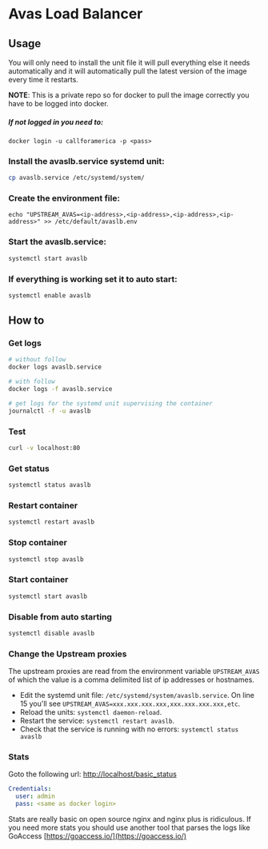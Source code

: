# Avas Load Balancer

## Usage

You will only need to install the unit file it will pull everything else it needs automatically and it will automatically pull the latest version of the image every time it restarts.


**NOTE**: This is a private repo so for docker to pull the image correctly you have to be logged into docker.

##### If not logged in you need to:
```
docker login -u callforamerica -p <pass>
```


### Install the avaslb.service systemd unit:
```bash
cp avaslb.service /etc/systemd/system/
```

### Create the environment file:
```
echo "UPSTREAM_AVAS=<ip-address>,<ip-address>,<ip-address>,<ip-address>" >> /etc/default/avaslb.env
```

### Start the avaslb.service:
```bash
systemctl start avaslb
```

### If everything is working set it to auto start:
```bash
systemctl enable avaslb
```

## How to

### Get logs
```bash
# without follow
docker logs avaslb.service

# with follow
docker logs -f avaslb.service

# get logs for the systemd unit supervising the container
journalctl -f -u avaslb
```

### Test
```bash
curl -v localhost:80
```

### Get status
```bash
systemctl status avaslb
```

### Restart container
```bash
systemctl restart avaslb
```

### Stop container
```bash
systemctl stop avaslb
```

### Start container
```bash
systemctl start avaslb
```

### Disable from auto starting
```bash
systemctl disable avaslb
```

### Change the Upstream proxies
The upstream proxies are read from the environment variable `UPSTREAM_AVAS` of which the value is a comma delimited list of ip addresses or hostnames.

* Edit the systemd unit file: `/etc/systemd/system/avaslb.service`.  On line 15 you'll see `UPSTREAM_AVAS=xxx.xxx.xxx.xxx,xxx.xxx.xxx.xxx,etc`.
* Reload the units: `systemctl daemon-reload`.
* Restart the service: `systemctl restart avaslb`.
* Check that the service is running with no errors: `systemctl status avaslb`

### Stats
Goto the following url: [http://localhost/basic_status](http://localhost/basic_status)

```yaml
Credentials:
  user: admin
  pass: <same as docker login>
```

Stats are really basic on open source nginx and nginx plus is ridiculous. If you need more stats you should use another tool that parses the logs like GoAccess [https://goaccess.io/](https://goaccess.io/)

